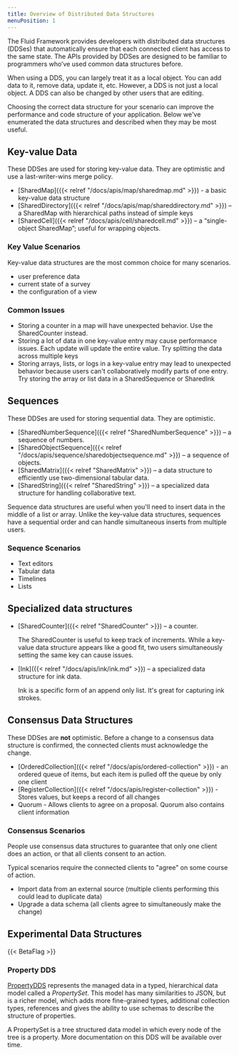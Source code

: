 ```yaml
---
title: Overview of Distributed Data Structures
menuPosition: 1
---
```


The Fluid Framework provides developers with distributed data structures (DDSes) that automatically ensure that each
connected client has access to the same state. The APIs provided by DDSes are designed to be familiar to programmers
who’ve used common data structures before.

When using a DDS, you can largely treat it as a local object. You can add data to it, remove data, update it, etc.
However, a DDS is not just a local object. A DDS can also be changed by other users that are editing.

Choosing the correct data structure for your scenario can improve the performance and code structure of your application.
Below we've enumerated the data structures and described when they may be most useful.

## Key-value Data

These DDSes are used for storing key-value data. They are optimistic and use a last-writer-wins merge policy.

* [SharedMap]({{< relref "/docs/apis/map/sharedmap.md" >}}) - a basic key-value data structure
* [SharedDirectory]({{< relref "/docs/apis/map/shareddirectory.md" >}}) – a SharedMap with hierarchical paths instead of
simple keys
* [SharedCell]({{< relref "/docs/apis/cell/sharedcell.md" >}}) – a “single-object SharedMap”; useful for wrapping objects.

### Key Value Scenarios

Key-value data structures are the most common choice for many scenarios.

* user preference data
* current state of a survey
* the configuration of a view

### Common Issues

* Storing a counter in a map will have unexpected behavior. Use the SharedCounter instead.
* Storing a lot of data in one key-value entry may cause performance issues. Each update will update the entire value.
Try splitting the data across multiple keys
* Storing arrays, lists, or logs in a key-value entry may lead to unexpected behavior because users can't collaboratively
modify parts of one entry. Try storing the array or list data in a SharedSequence or SharedInk

## Sequences

These DDSes are used for storing sequential data. They are optimistic.

* [SharedNumberSequence]({{< relref "SharedNumberSequence" >}}) – a sequence of numbers.
* [SharedObjectSequence]({{< relref "/docs/apis/sequence/sharedobjectsequence.md" >}}) – a sequence of objects.
* [SharedMatrix]({{< relref "SharedMatrix" >}}) – a data structure to efficiently use two-dimensional tabular data.
* [SharedString]({{< relref "SharedString" >}}) – a specialized data structure for handling collaborative text.

Sequence data structures are useful when you'll need to insert data in the middle of a list or array. Unlike the
key-value data structures, sequences have a sequential order and can handle simultaneous inserts from multiple users.

### Sequence Scenarios

* Text editors
* Tabular data
* Timelines
* Lists

## Specialized data structures

* [SharedCounter]({{< relref "SharedCounter" >}}) – a counter.

    The SharedCounter is useful to keep track of increments. While a key-value data structure appears like a good fit,
    two users simultaneously setting the same key can cause issues.

* [Ink]({{< relref "/docs/apis/ink/ink.md" >}}) – a specialized data structure for ink data.

    Ink is a specific form of an append only list. It's great for capturing ink strokes.


## Consensus Data Structures

These DDSes are **not** optimistic. Before a change to a consensus data structure is confirmed, the connected clients
must acknowledge the change.

* [OrderedCollection]({{< relref "/docs/apis/ordered-collection" >}}) - an ordered queue of items, but each item is pulled
off the queue by only one client
* [RegisterCollection]({{< relref "/docs/apis/register-collection" >}}) - Stores values, but keeps a record of all changes
* Quorum - Allows clients to agree on a proposal. Quorum also contains client information

### Consensus Scenarios

People use consensus data structures to guarantee that only one client does an action, or that all clients consent to
an action.

Typical scenarios require the connected clients to "agree" on some course of action.

* Import data from an external source (multiple clients performing this could lead to duplicate data)
* Upgrade a data schema (all clients agree to simultaneously make the change)


## Experimental Data Structures

{{< BetaFlag >}}

### Property DDS

[PropertyDDS](https://github.com/microsoft/FluidFramework/tree/main/experimental/PropertyDDS) represents the managed
data in a typed, hierarchical data model called a *PropertySet*. This model has many similarities to JSON, but is a
richer model, which adds more fine-grained types, additional collection types, references and gives the ability to use
schemas to describe the structure of properties.

A PropertySet is a tree structured data model in which every node of the tree is a property. More documentation on this
DDS will be available over time.

